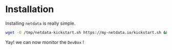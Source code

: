 # Installation

Installing `netdata` is really simple.

```bash
wget -O /tmp/netdata-kickstart.sh https://my-netdata.io/kickstart.sh && sh /tmp/netdata-kickstart.sh
```

Yay! we can now monitor the `DevBox` !